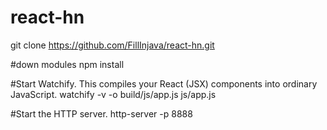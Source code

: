
# react-hn 
git clone https://github.com/FillInjava/react-hn.git

#down modules
npm install

#Start Watchify. This compiles your React (JSX) components into ordinary JavaScript.
watchify -v -o build/js/app.js js/app.js

#Start the HTTP server.
http-server -p 8888




